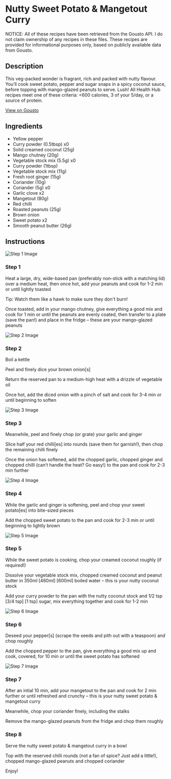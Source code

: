 # Nutty Sweet Potato & Mangetout Curry

NOTICE: All of these recipes have been retrieved from the Gousto API. I do not claim ownership of any recipes in these files. These recipes are provided for informational purposes only, based on publicly available data from Gousto.

## Description

This veg-packed wonder is fragrant, rich and packed with nutty flavour. You’ll cook sweet potato, pepper and sugar snaps in a spicy coconut sauce, before topping with mango-glazed peanuts to serve. Lush! All Health Hub recipes meet one of these criteria: <600 calories, 3 of your 5/day, or a source of protein.

[View on Gousto](https://www.gousto.co.uk/recipes/cookbook/nutty-sweet-potato-sugar-snap-curry)

## Ingredients

- Yellow pepper
- Curry powder (0.5tbsp) x0
- Solid creamed coconut (25g)
- Mango chutney (20g)
- Vegetable stock mix (5.5g) x0
- Curry powder (1tbsp)
- Vegetable stock mix (11g)
- Fresh root ginger (15g)
- Coriander (10g)
- Coriander (5g) x0
- Garlic clove x2
- Mangetout (80g)
- Red chilli
- Roasted peanuts (25g)
- Brown onion
- Sweet potato x2
- Smooth peanut butter (26g)

## Instructions

![Step 1 Image](https://production-media.gousto.co.uk/cms/recipe-step-image/Step-1-1639415338622-x200.jpg)

### Step 1

Heat a large, dry, wide-based pan (preferably non-stick with a matching lid) over a medium heat, then once hot, add your peanuts and cook for 1-2 min or until lightly toasted

Tip: Watch them like a hawk to make sure they don't burn!

Once toasted, add in your mango chutney, give everything a good mix and cook for 1 min or until the peanuts are evenly coated, then transfer to a plate (save the pan!) and place in the fridge – these are your mango-glazed peanuts

![Step 2 Image](https://production-media.gousto.co.uk/cms/recipe-step-image/Step-2-1639415341258-x200.jpg)

### Step 2

Boil a kettle

Peel and finely dice your brown onion[s]

Return the reserved pan to a medium-high heat with a drizzle of vegetable oil

Once hot, add the diced onion with a pinch of salt and cook for 3-4 min or until beginning to soften

![Step 3 Image](https://production-media.gousto.co.uk/cms/recipe-step-image/Chopped-onion-and-sliced-garlic-in-a-pan--1646222530630-x200.jpg)

### Step 3

Meanwhile, peel and finely chop (or grate) your garlic and ginger

Slice half your red chilli[es]<span class="text-danger"> </span>into rounds (save them for garnish!), then chop the remaining chilli finely

Once the onion has softened, add the chopped garlic, chopped ginger and chopped chilli (can’t handle the heat? Go easy!) to the pan and cook for 2-3 min further

![Step 4 Image](https://production-media.gousto.co.uk/cms/recipe-step-image/Step-4-1639415347151-x200.jpg)

### Step 4

While the garlic and ginger is softening, peel and chop your sweet potato[es] into bite-sized pieces

Add the chopped sweet potato to the pan and cook for 2-3 min or until beginning to lightly brown

![Step 5 Image](https://production-media.gousto.co.uk/cms/recipe-step-image/Step-5-1639415350596-x200.jpg)

### Step 5

While the sweet potato is cooking, chop your creamed coconut roughly (if required!)

Dissolve your vegetable stock mix, chopped creamed coconut and peanut butter in 350ml<span class="text-purple"> [460ml]</span> <span class="text-danger">[600ml] </span>boiled water – this is your nutty coconut stock

Add your curry powder to the pan with the nutty coconut stock and 1/2 tsp<span class="text-danger"> <span class="text-purple">[3/4 tsp] </span>[1 tsp]</span> sugar, mix everything together and cook for 1-2 min

![Step 6 Image](https://production-media.gousto.co.uk/cms/recipe-step-image/Step-6-1639415352642-x200.jpg)

### Step 6

Deseed your pepper[s] (scrape the seeds and pith out with a teaspoon) and chop roughly

Add the chopped pepper to the pan, give everything a good mix up and cook, covered, for 10 min or until the sweet potato has softened

![Step 7 Image](https://production-media.gousto.co.uk/cms/recipe-step-image/Step-7-1639415355571-x200.jpg)

### Step 7

After an intial 10 min, add your mangetout to the pan and cook for 2 min further or until refreshed and crunchy – this is your nutty sweet potato & mangetout curry

Meanwhile, chop your coriander finely, including the stalks

Remove the mango-glazed peanuts from the fridge and chop them roughly

### Step 8

Serve the nutty sweet potato & mangetout curry in a bowl

Top with the reserved chilli rounds (not a fan of spice? Just add a little!), chopped mango-glazed peanuts and chopped coriander

Enjoy!

